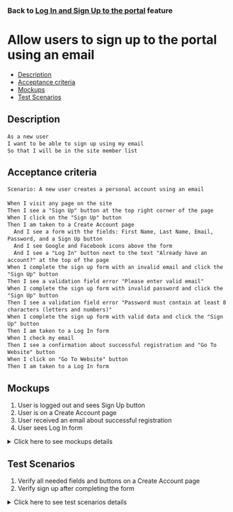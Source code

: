 ### Back to [Log In and Sign Up to the portal](/../../) feature

# Allow users to sign up to the portal using an email

- [Description](#description)
- [Acceptance criteria](#acceptance-criteria)
- [Mockups](#mockups)
- [Test Scenarios](#test-scenarios)

## Description

    As a new user
    I want to be able to sign up using my email
    So that I will be in the site member list

## Acceptance criteria

    Scenario: A new user creates a personal account using an email

    When I visit any page on the site
    Then I see a "Sign Up" button at the top right corner of the page
    When I click on the "Sign Up" button
    Then I am taken to a Create Account page
      And I see a form with the fields: First Name, Last Name, Email, Password, and a Sign Up button
      And I see Google and Facebook icons above the form
      And I see a "Log In" button next to the text "Already have an account?" at the top of the page
    When I complete the sign up form with an invalid email and click the "Sign Up" button
    Then I see a validation field error "Please enter valid email"
    When I complete the sign up form with invalid password and click the "Sign Up" button
    Then I see a validation field error "Password must contain at least 8 characters (letters and numbers)"
    When I complete the sign up form with valid data and click the "Sign Up" button
    Then I am taken to a Log In form
    When I check my email
    Then I see a confirmation about successful registration and "Go To Website" button
    When I click on "Go To Website" button
    Then I am taken to a Log In form

## Mockups

1. User is logged out and sees Sign Up button
2. User is on a Create Account page
3. User received an email about successful registration
4. User sees Log In form

<details>
  <summary>Click here to see mockups details</summary>

**1. User is logged out and sees Sign Up button:**

![Home Page Screen](/products/sport_news_portal/web_application_features/log_in_and_sign_up/images/home_page_logged_out_user.png)

**2. User is on a Create Account page:**

![Sign Up Screen](/products/sport_news_portal/web_application_features/log_in_and_sign_up/images/sing_up_empty_form.png)

**3. User received an email about successful registration:**

![Email Screen](/products/sport_news_portal/web_application_features/log_in_and_sign_up/images/email_successful_sing_up.png)

**4. User sees Log In form:**

![Log In Screen](/products/sport_news_portal/web_application_features/log_in_and_sign_up/images/log_in_empty_form.png)

</details>

## Test Scenarios

1. Verify all needed fields and buttons on a Create Account page
2. Verify sign up after completing the form

<details>
  <summary>Click here to see test scenarios details</summary>

### **#1. Verify all needed fields and buttons on a Create Account page**

|#|Steps|Expected Result
------|-------|----------
|1|Go to the sport news site|
|2|On the login page examine "Get started" button|"Don't have an account?" button is present
|3|Click on "Don't have an account?"" button|User will be taken to "Create Account" page
|4|Examine "Create Account" page|Fields for my First Name, Last Name, email, password, and a Sign Up button should be present

### **#2. Verify sign up after completing the form**

|#|Steps|Expected Result
------|-------|----------
|1|Go to the sport news site|
|2|Click on "Don't have an account?" button|User will be taken to "Create Account" page
|3|Examine "Create Account" page|Fields for my First Name, Last Name, email, password, and a Sign Up button should be present
|4|Fill out all requested fields|
|5|Click the Sign Up button|A message to "Check your email <email@email.com>" appears
|6|Check your email|A confirmation about successful registration is received

</details>
